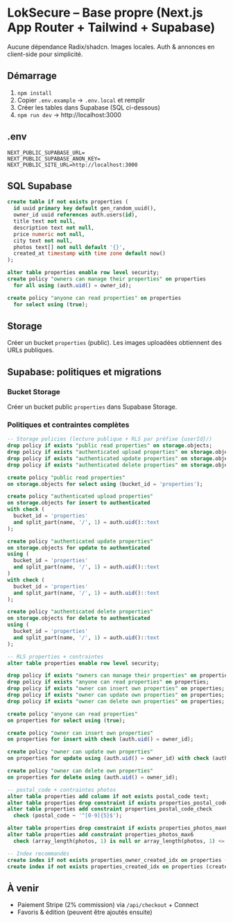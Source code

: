 # LokSecure – Base propre (Next.js App Router + Tailwind + Supabase)

Aucune dépendance Radix/shadcn. Images locales. Auth & annonces en client-side pour simplicité.

## Démarrage
1) `npm install`
2) Copier `.env.example` → `.env.local` et remplir
3) Créer les tables dans Supabase (SQL ci-dessous)
4) `npm run dev` → http://localhost:3000

## .env
```
NEXT_PUBLIC_SUPABASE_URL=
NEXT_PUBLIC_SUPABASE_ANON_KEY=
NEXT_PUBLIC_SITE_URL=http://localhost:3000
```

## SQL Supabase
```sql
create table if not exists properties (
  id uuid primary key default gen_random_uuid(),
  owner_id uuid references auth.users(id),
  title text not null,
  description text not null,
  price numeric not null,
  city text not null,
  photos text[] not null default '{}',
  created_at timestamp with time zone default now()
);

alter table properties enable row level security;
create policy "owners can manage their properties" on properties
  for all using (auth.uid() = owner_id);

create policy "anyone can read properties" on properties
  for select using (true);
```

## Storage
Créer un bucket `properties` (public). Les images uploadées obtiennent des URLs publiques.

## Supabase: politiques et migrations

### Bucket Storage
Créer un bucket public `properties` dans Supabase Storage.

### Politiques et contraintes complètes
```sql
-- Storage policies (lecture publique + RLS par préfixe {userId}/)
drop policy if exists "public read properties" on storage.objects;
drop policy if exists "authenticated upload properties" on storage.objects;
drop policy if exists "authenticated update properties" on storage.objects;
drop policy if exists "authenticated delete properties" on storage.objects;

create policy "public read properties"
on storage.objects for select using (bucket_id = 'properties');

create policy "authenticated upload properties"
on storage.objects for insert to authenticated
with check (
  bucket_id = 'properties'
  and split_part(name, '/', 1) = auth.uid()::text
);

create policy "authenticated update properties"
on storage.objects for update to authenticated
using (
  bucket_id = 'properties'
  and split_part(name, '/', 1) = auth.uid()::text
)
with check (
  bucket_id = 'properties'
  and split_part(name, '/', 1) = auth.uid()::text
);

create policy "authenticated delete properties"
on storage.objects for delete to authenticated
using (
  bucket_id = 'properties'
  and split_part(name, '/', 1) = auth.uid()::text
);

-- RLS properties + contraintes
alter table properties enable row level security;

drop policy if exists "owners can manage their properties" on properties;
drop policy if exists "anyone can read properties" on properties;
drop policy if exists "owner can insert own properties" on properties;
drop policy if exists "owner can update own properties" on properties;
drop policy if exists "owner can delete own properties" on properties;

create policy "anyone can read properties"
on properties for select using (true);

create policy "owner can insert own properties"
on properties for insert with check (auth.uid() = owner_id);

create policy "owner can update own properties"
on properties for update using (auth.uid() = owner_id) with check (auth.uid() = owner_id);

create policy "owner can delete own properties"
on properties for delete using (auth.uid() = owner_id);

-- postal_code + contraintes photos
alter table properties add column if not exists postal_code text;
alter table properties drop constraint if exists properties_postal_code_check;
alter table properties add constraint properties_postal_code_check
  check (postal_code ~ '^[0-9]{5}$');

alter table properties drop constraint if exists properties_photos_max6;
alter table properties add constraint properties_photos_max6
  check (array_length(photos, 1) is null or array_length(photos, 1) <= 6);

-- Index recommandés
create index if not exists properties_owner_created_idx on properties (owner_id, created_at desc);
create index if not exists properties_created_idx on properties (created_at desc);
```

## À venir
- Paiement Stripe (2% commission) via `/api/checkout` + Connect
- Favoris & édition (peuvent être ajoutés ensuite)
